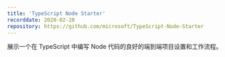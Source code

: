 ```yaml
---
title: 'TypeScript Node Starter'
recorddate: 2020-02-20
repository: https://github.com/microsoft/TypeScript-Node-Starter
---
```


展示一个在 TypeScript 中编写 Node 代码的良好的端到端项目设置和工作流程。
